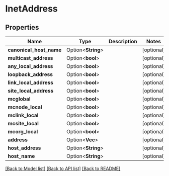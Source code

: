 # InetAddress

## Properties

Name | Type | Description | Notes
------------ | ------------- | ------------- | -------------
**canonical_host_name** | Option<**String**> |  | [optional]
**multicast_address** | Option<**bool**> |  | [optional]
**any_local_address** | Option<**bool**> |  | [optional]
**loopback_address** | Option<**bool**> |  | [optional]
**link_local_address** | Option<**bool**> |  | [optional]
**site_local_address** | Option<**bool**> |  | [optional]
**mcglobal** | Option<**bool**> |  | [optional]
**mcnode_local** | Option<**bool**> |  | [optional]
**mclink_local** | Option<**bool**> |  | [optional]
**mcsite_local** | Option<**bool**> |  | [optional]
**mcorg_local** | Option<**bool**> |  | [optional]
**address** | Option<**Vec<String>**> |  | [optional]
**host_address** | Option<**String**> |  | [optional]
**host_name** | Option<**String**> |  | [optional]

[[Back to Model list]](../README.md#documentation-for-models) [[Back to API list]](../README.md#documentation-for-api-endpoints) [[Back to README]](../README.md)


